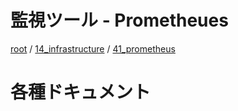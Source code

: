 # 監視ツール -  Prometheues

[root](./../../../README.md) 
/ [14_infrastructure](./../README.md) 
/ [41_prometheus](./README.md)

# 各種ドキュメント
